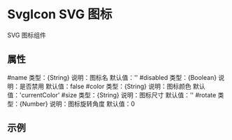# SvgIcon SVG 图标

SVG 图标组件

## 属性

#name
类型：{String}
说明：图标名
默认值：''
#disabled
类型：{Boolean}
说明：是否禁用
默认值：false
#color
类型：{String}
说明：图标颜色
默认值：'currentColor'
#size
类型：{String}
说明：图标尺寸
默认值：''
#rotate
类型：{Number}
说明：图标旋转角度
默认值：0

## 示例

<template>
  <div style="padding: 40px 0;">
    <svg-icon name="add" size="30px" />
    <svg-icon name="application" color="#ff4200" size="30px" />
    <svg-icon name="camera" rotate="45" size="30px" />
  </div>
</template>

<script>
import { SvgIcon } from '@fe/packages/components'

export default {
  name: 'SvgIconExample',
  components: {
    SvgIcon
  }
}
</script>

<style lang="scss" scoped>
.svg-icon {
  margin-right: 40px;
}
</style>
